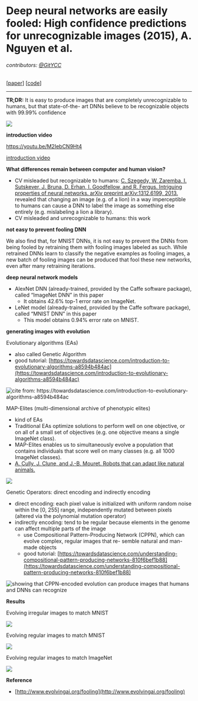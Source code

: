 # Deep neural networks are easily fooled: High confidence predictions for unrecognizable images (2015), A. Nguyen et al.

###### contributors: [@GitYCC](https://github.com/GitYCC)

\[[paper](http://arxiv.org/pdf/1412.1897)\] \[[code](https://github.com/Evolving-AI-Lab/fooling)\]

---

**TR;DR:** It is easy to produce images that are completely unrecognizable to humans, but that state-of-the- art DNNs believe to be recognizable objects with 99.99% confidence

![](assets/deep-neural-networks-are-easily-fooled_001.png)

**introduction video**

https://youtu.be/M2IebCN9Ht4

[introduction video](https://www.youtube.com/embed/M2IebCN9Ht4 ':include :type=iframe width=100% height=400px')

**What differences remain between computer and human vision?**

* CV misleaded but recognizable to humans: [C. Szegedy, W. Zaremba, I. Sutskever, J. Bruna, D. Erhan, I. Goodfellow, and R. Fergus. Intriguing properties of neural networks. arXiv preprint arXiv:1312.6199, 2013.](https://arxiv.org/pdf/1312.6199.pdf) revealed that changing an image \(e.g. of a lion\) in a way imperceptible to humans can cause a DNN to label the image as something else entirely \(e.g. mislabeling a lion a library\).
* CV misleaded and unrecognizable to humans: this work

**not easy to prevent fooling DNN**

We also find that, for MNIST DNNs, it is not easy to prevent the DNNs from being fooled by retraining them with fooling images labeled as such. While retrained DNNs learn to classify the negative examples as fooling images, a new batch of fooling images can be produced that fool these new networks, even after many retraining iterations.

**deep neural network models**

* AlexNet DNN \(already-trained, provided by the Caffe software package\), called “ImageNet DNN” in this paper
  * It obtains 42.6% top-1 error rate on ImageNet.
* LeNet model \(already-trained, provided by the Caffe software package\), called “MNIST DNN” in this paper
  * This model obtains 0.94% error rate on MNIST.

**generating images with evolution**

Evolutionary algorithms \(EAs\)

* also called Genetic Algorithm
* good tutorial: [https://towardsdatascience.com/introduction-to-evolutionary-algorithms-a8594b484ac](https://towardsdatascience.com/introduction-to-evolutionary-algorithms-a8594b484ac)

![cite from: https://towardsdatascience.com/introduction-to-evolutionary-algorithms-a8594b484ac ](assets/image.png)

MAP-Elites \(multi-dimensional archive of phenotypic elites\)

* kind of EAs
* Traditional EAs optimize solutions to perform well on one objective, or on all of a small set of objectives \(e.g. one objective means a single ImageNet class\).
* MAP-Elites enables us to simultaneously evolve a population that contains individuals that score well on many classes \(e.g. all 1000 ImageNet classes\).
* [A. Cully, J. Clune, and J.-B. Mouret. Robots that can adapt like natural animals.](https://arxiv.org/pdf/1407.3501v2.pdf%3B)

![](assets/deep-neural-networks-are-easily-fooled_003.png)

Genetic Operators: direct encoding and indirectly encoding

* direct encoding: each pixel value is initialized with uniform random noise within the \[0, 255\] range, independently mutated between pixels \(altered via the polynomial mutation operator\)
* indirectly encoding: tend to be regular because elements in the genome can affect multiple parts of the image
  * use Compositional Pattern-Producing Network \(CPPN\), which can evolve complex, regular images that re- semble natural and man-made objects
  * good tutorial: [https://towardsdatascience.com/understanding-compositional-pattern-producing-networks-810f6bef1b88](https://towardsdatascience.com/understanding-compositional-pattern-producing-networks-810f6bef1b88)

![showing that CPPN-encoded evolution can produce images that humans and DNNs can recognize](assets/deep-neural-networks-are-easily-fooled_006.png)

**Results**

Evolving irregular images to match MNIST

![](assets/deep-neural-networks-are-easily-fooled_002.png)

Evolving regular images to match MNIST

![](assets/deep-neural-networks-are-easily-fooled_005.png)

Evolving regular images to match ImageNet

![](assets/deep-neural-networks-are-easily-fooled_004.png)

**Reference**

* [http://www.evolvingai.org/fooling](http://www.evolvingai.org/fooling)
